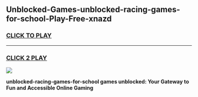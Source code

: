 
## Unblocked-Games-unblocked-racing-games-for-school-Play-Free-xnazd
<h3>
<a href="https://premium76.site?title=unblocked-racing-games-for-school&ref=09A">CLICK TO PLAY</a></h3>
<hr>

<h3>
<a href="https://premium76.site?title=unblocked-racing-games-for-school&ref=09A">CLICK 2 PLAY</a>
  
</h3>

<a href="https://premium76.site?title=unblocked-racing-games-for-school&ref=09A"><img src="https://clearcache.store/games.png"></a>


**unblocked-racing-games-for-school games unblocked: Your Gateway to Fun and Accessible Online Gaming**
